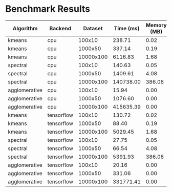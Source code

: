 # Benchmark Results

| Algorithm | Backend | Dataset | Time (ms) | Memory (MB) | Backend Init (ms) |
|-----------|---------|---------|-----------|-------------|-------------------|
| kmeans | cpu | 100x10 | 238.71 | 0.02 | 0.53 |
| kmeans | cpu | 1000x50 | 337.14 | 0.19 | 0.75 |
| kmeans | cpu | 10000x100 | 6116.83 | 1.68 | 0.42 |
| spectral | cpu | 100x10 | 140.63 | 0.05 | 0.23 |
| spectral | cpu | 1000x50 | 1409.61 | 4.08 | 0.48 |
| spectral | cpu | 10000x100 | 140738.00 | 386.06 | 0.24 |
| agglomerative | cpu | 100x10 | 15.94 | 0.00 | 0.46 |
| agglomerative | cpu | 1000x50 | 1076.60 | 0.00 | 0.26 |
| agglomerative | cpu | 10000x100 | 415635.39 | 0.00 | 0.28 |
| kmeans | tensorflow | 100x10 | 130.72 | 0.02 | 0.40 |
| kmeans | tensorflow | 1000x50 | 88.40 | 0.19 | 0.22 |
| kmeans | tensorflow | 10000x100 | 5029.45 | 1.68 | 0.38 |
| spectral | tensorflow | 100x10 | 27.75 | 0.05 | 0.18 |
| spectral | tensorflow | 1000x50 | 66.54 | 4.08 | 0.29 |
| spectral | tensorflow | 10000x100 | 5391.93 | 386.06 | 0.20 |
| agglomerative | tensorflow | 100x10 | 20.16 | 0.00 | 0.44 |
| agglomerative | tensorflow | 1000x50 | 331.06 | 0.00 | 0.19 |
| agglomerative | tensorflow | 10000x100 | 331771.41 | 0.00 | 0.19 |
